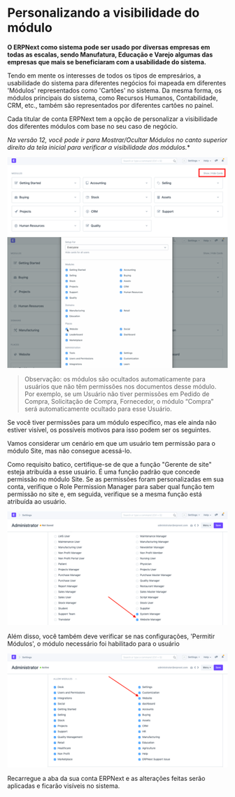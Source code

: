 # Personalizando a visibilidade do módulo



**O ERPNext como sistema pode ser usado por diversas empresas em todas as escalas, sendo Manufatura, Educação e Varejo algumas das empresas que mais se beneficiaram com a usabilidade do sistema.**


Tendo em mente os interesses de todos os tipos de empresários, a usabilidade do sistema para diferentes negócios foi mapeada em diferentes 'Módulos' representados como 'Cartões' no sistema. Da mesma forma, os módulos principais do sistema, como Recursos Humanos, Contabilidade, CRM, etc., também são representados por diferentes cartões no painel.


Cada titular de conta ERPNext tem a opção de personalizar a visibilidade dos diferentes módulos com base no seu caso de negócio.


*Na versão 12, você pode ir para Mostrar/Ocultar Módulos no canto superior direito da tela inicial para verificar a visibilidade dos módulos.*\*


![Visibilidade do módulo](/files/customize-module-visibility-2.png)
![Visibilidade do módulo](/files/customize-module-visibility.gif)


> Observação: os módulos são ocultados automaticamente para usuários que não têm permissões nos documentos desse módulo. Por exemplo, se um Usuário não tiver permissões em Pedido de Compra, Solicitação de Compra, Fornecedor, o módulo “Compra” será automaticamente ocultado para esse Usuário.


Se você tiver permissões para um módulo específico, mas ele ainda não estiver visível, os possíveis motivos para isso podem ser os seguintes.


Vamos considerar um cenário em que um usuário tem permissão para o módulo Site, mas não consegue acessá-lo.


Como requisito batico, certifique-se de que a função "Gerente de site" esteja atribuída a esse usuário. É uma função padrão que concede permissão no módulo Site. Se as permissões foram personalizadas em sua conta, verifique o Role Permission Manager para saber qual função tem permissão no site e, em seguida, verifique se a mesma função está atribuída ao usuário.


![Visibilidade do módulo](/files/customize-module-visibility-4.png)


Além disso, você também deve verificar se nas configurações, 'Permitir Módulos', o módulo necessário foi habilitado para o usuário


![Visibilidade do módulo](/files/customize-module-visibility-1.png)


Recarregue a aba da sua conta ERPNext e as alterações feitas serão aplicadas e ficarão visíveis no sistema.



